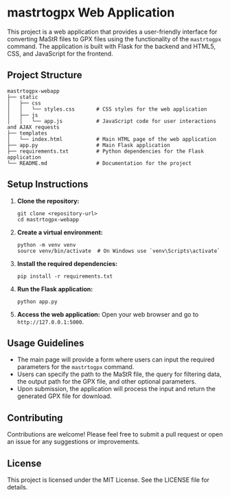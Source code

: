 # mastrtogpx Web Application

This project is a web application that provides a user-friendly interface for converting MaStR files to GPX files using the functionality of the `mastrtogpx` command. The application is built with Flask for the backend and HTML5, CSS, and JavaScript for the frontend.

## Project Structure

```
mastrtogpx-webapp
├── static
│   ├── css
│   │   └── styles.css       # CSS styles for the web application
│   ├── js
│   │   └── app.js           # JavaScript code for user interactions and AJAX requests
├── templates
│   └── index.html           # Main HTML page of the web application
├── app.py                   # Main Flask application
├── requirements.txt         # Python dependencies for the Flask application
└── README.md                # Documentation for the project
```

## Setup Instructions

1. **Clone the repository:**
   ```
   git clone <repository-url>
   cd mastrtogpx-webapp
   ```

2. **Create a virtual environment:**
   ```
   python -m venv venv
   source venv/bin/activate  # On Windows use `venv\Scripts\activate`
   ```

3. **Install the required dependencies:**
   ```
   pip install -r requirements.txt
   ```

4. **Run the Flask application:**
   ```
   python app.py
   ```

5. **Access the web application:**
   Open your web browser and go to `http://127.0.0.1:5000`.

## Usage Guidelines

- The main page will provide a form where users can input the required parameters for the `mastrtogpx` command.
- Users can specify the path to the MaStR file, the query for filtering data, the output path for the GPX file, and other optional parameters.
- Upon submission, the application will process the input and return the generated GPX file for download.

## Contributing

Contributions are welcome! Please feel free to submit a pull request or open an issue for any suggestions or improvements.

## License

This project is licensed under the MIT License. See the LICENSE file for details.